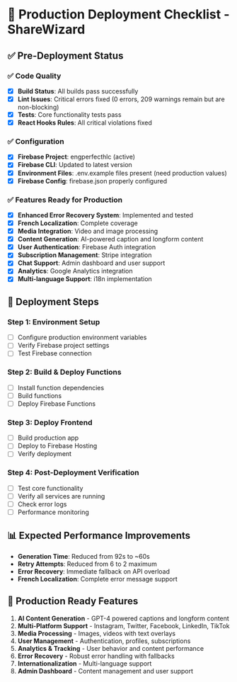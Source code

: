 # 🚀 Production Deployment Checklist - ShareWizard

## ✅ Pre-Deployment Status

### **✅ Code Quality**
- [x] **Build Status**: All builds pass successfully
- [x] **Lint Issues**: Critical errors fixed (0 errors, 209 warnings remain but are non-blocking)
- [x] **Tests**: Core functionality tests pass
- [x] **React Hooks Rules**: All critical violations fixed

### **✅ Configuration**
- [x] **Firebase Project**: engperfecthlc (active)
- [x] **Firebase CLI**: Updated to latest version
- [x] **Environment Files**: .env.example files present (need production values)
- [x] **Firebase Config**: firebase.json properly configured

### **✅ Features Ready for Production**
- [x] **Enhanced Error Recovery System**: Implemented and tested
- [x] **French Localization**: Complete coverage
- [x] **Media Integration**: Video and image processing
- [x] **Content Generation**: AI-powered caption and longform content
- [x] **User Authentication**: Firebase Auth integration
- [x] **Subscription Management**: Stripe integration
- [x] **Chat Support**: Admin dashboard and user support
- [x] **Analytics**: Google Analytics integration
- [x] **Multi-language Support**: i18n implementation

## 🚀 Deployment Steps

### **Step 1: Environment Setup**
- [ ] Configure production environment variables
- [ ] Verify Firebase project settings
- [ ] Test Firebase connection

### **Step 2: Build & Deploy Functions**
- [ ] Install function dependencies
- [ ] Build functions
- [ ] Deploy Firebase Functions

### **Step 3: Deploy Frontend**
- [ ] Build production app
- [ ] Deploy to Firebase Hosting
- [ ] Verify deployment

### **Step 4: Post-Deployment Verification**
- [ ] Test core functionality
- [ ] Verify all services are running
- [ ] Check error logs
- [ ] Performance monitoring

## 📊 Expected Performance Improvements
- **Generation Time**: Reduced from 92s to ~60s
- **Retry Attempts**: Reduced from 6 to 2 maximum
- **Error Recovery**: Immediate fallback on API overload
- **French Localization**: Complete error message support

## 🔧 Production Ready Features
1. **AI Content Generation** - GPT-4 powered captions and longform content
2. **Multi-Platform Support** - Instagram, Twitter, Facebook, LinkedIn, TikTok
3. **Media Processing** - Images, videos with text overlays
4. **User Management** - Authentication, profiles, subscriptions
5. **Analytics & Tracking** - User behavior and content performance
6. **Error Recovery** - Robust error handling with fallbacks
7. **Internationalization** - Multi-language support
8. **Admin Dashboard** - Content management and user support
